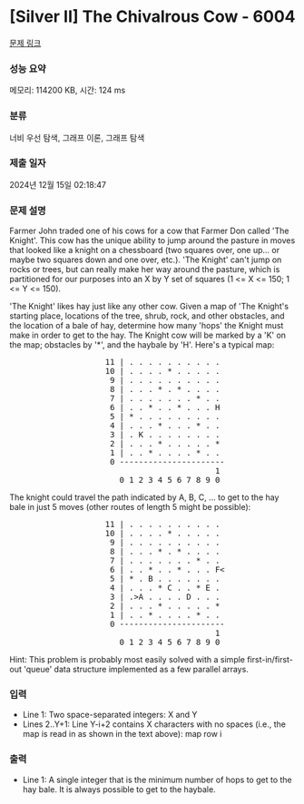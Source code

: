 # [Silver II] The Chivalrous Cow - 6004 

[문제 링크](https://www.acmicpc.net/problem/6004) 

### 성능 요약

메모리: 114200 KB, 시간: 124 ms

### 분류

너비 우선 탐색, 그래프 이론, 그래프 탐색

### 제출 일자

2024년 12월 15일 02:18:47

### 문제 설명

<p>Farmer John traded one of his cows for a cow that Farmer Don called 'The Knight'. This cow has the unique ability to jump around the pasture in moves that looked like a knight on a chessboard (two squares over, one up... or maybe two squares down and one over, etc.). 'The Knight' can't jump on rocks or trees, but can really make her way around the pasture, which is partitioned for our purposes into an X by Y set of squares (1 <= X <= 150; 1 <= Y <= 150).</p>

<p>'The Knight' likes hay just like any other cow. Given a map of 'The Knight's starting place, locations of the tree, shrub, rock, and other obstacles, and the location of a bale of hay, determine how many 'hops' the Knight must make in order to get to the hay. The Knight cow will be marked by a 'K' on the map; obstacles by '*', and the haybale by 'H'. Here's a typical map:</p>

<pre>                    11 | . . . . . . . . . .
                    10 | . . . . * . . . . . 
                     9 | . . . . . . . . . . 
                     8 | . . . * . * . . . . 
                     7 | . . . . . . . * . . 
                     6 | . . * . . * . . . H 
                     5 | * . . . . . . . . . 
                     4 | . . . * . . . * . . 
                     3 | . K . . . . . . . . 
                     2 | . . . * . . . . . * 
                     1 | . . * . . . . * . . 
                     0 ----------------------
                                           1 
                       0 1 2 3 4 5 6 7 8 9 0 </pre>

<p>The knight could travel the path indicated by A, B, C, ... to get to the hay bale in just 5 moves (other routes of length 5 might be possible):</p>

<pre>                    11 | . . . . . . . . . .
                    10 | . . . . * . . . . .
                     9 | . . . . . . . . . .
                     8 | . . . * . * . . . .
                     7 | . . . . . . . * . .
                     6 | . . * . . * . . . F<
                     5 | * . B . . . . . . .
                     4 | . . . * C . . * E .
                     3 | .>A . . . . D . . .
                     2 | . . . * . . . . . *
                     1 | . . * . . . . * . .
                     0 ----------------------
                                           1
                       0 1 2 3 4 5 6 7 8 9 0</pre>

<p>Hint: This problem is probably most easily solved with a simple first-in/first-out 'queue' data structure implemented as a few parallel arrays.</p>

### 입력 

 <ul>
	<li>Line 1: Two space-separated integers: X and Y</li>
	<li>Lines 2..Y+1: Line Y-i+2 contains X characters with no spaces (i.e., the map is read in as shown in the text above): map row i</li>
</ul>

<p> </p>

### 출력 

 <ul>
	<li>Line 1: A single integer that is the minimum number of hops to get to the hay bale. It is always possible to get to the haybale.</li>
</ul>

<p> </p>

